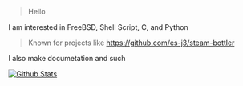 > Hello

I am interested in FreeBSD, Shell Script, C, and Python

> Known for projects like https://github.com/es-j3/steam-bottler

I also make documetation and such

[![Github Stats](https://github-readme-stats.vercel.app/api?username=es-j3&show_icons=true&theme=dark#gh-dark-mode-only)](https://github.com/anuraghazra/github-readme-stats#gh-dark-mode-only)

